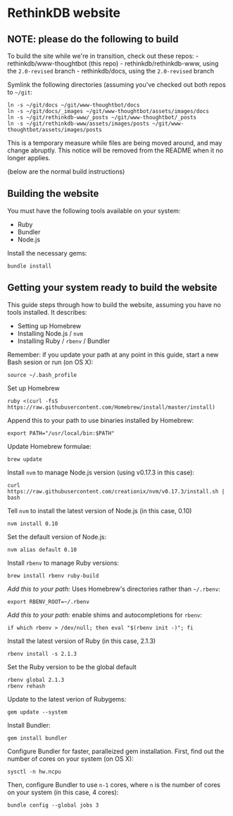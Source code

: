 RethinkDB website
===

## NOTE: please do the following to build

To build the site while we're in transition, check out these repos:
    - rethinkdb/www-thoughtbot (this repo)
    - rethinkdb/rethinkdb-www, using the `2.0-revised` branch
    - rethinkdb/docs, using the `2.0-revised` branch

Symlink the following directories (assuming you've checked out both repos to `~/git`:

```
ln -s ~/git/docs ~/git/www-thoughtbot/docs
ln -s ~/git/docs/_images ~/git/www-thoughtbot/assets/images/docs
ln -s ~/git/rethinkdb-www/_posts ~/git/www-thoughtbot/_posts
ln -s ~/git/rethinkdb-www/assets/images/posts ~/git/www-thoughtbot/assets/images/posts
```

This is a temporary measure while files are being moved around, and may change abruptly. This notice will be removed from the README when it no longer applies.

(below are the normal build instructions)

## Building the website

You must have the following tools available on your system:

- Ruby
- Bundler
- Node.js

Install the necessary gems:
```
bundle install
```

## Getting your system ready to build the website

This guide steps through how to build the website, assuming you have no tools installed. It describes:

- Setting up Homebrew
- Installing Node.js / `nvm`
- Installing Ruby / `rbenv` / Bundler


Remember: if you update your path at any point in this guide, start a new Bash
sesion or run (on OS X):
```
source ~/.bash_profile
```

Set up Homebrew
```
ruby <(curl -fsS https://raw.githubusercontent.com/Homebrew/install/master/install)
```

Append this to your path to use binaries installed by Homebrew:
```
export PATH="/usr/local/bin:$PATH"
```

Update Homebrew formulae:
```
brew update
```

Install `nvm` to manage Node.js version (using v0.17.3 in this case):
```
curl https://raw.githubusercontent.com/creationix/nvm/v0.17.3/install.sh | bash
```

Tell `nvm` to install the latest version of Node.js (in this case, 0.10)
```
nvm install 0.10
```

Set the default version of Node.js:
```
nvm alias default 0.10
```

Install `rbenv` to manage Ruby versions:
```
brew install rbenv ruby-build
```

*Add this to your path:* Uses Homebrew's directories rather than `~/.rbenv`:
```
export RBENV_ROOT=~/.rbenv
```

*Add this to your path:* enable shims and autocompletions for `rbenv`:
```
if which rbenv > /dev/null; then eval "$(rbenv init -)"; fi
```

Install the latest version of Ruby (in this case, 2.1.3)
```
rbenv install -s 2.1.3
```

Set the Ruby version to be the global default
```
rbenv global 2.1.3
rbenv rehash
```

Update to the latest verion of Rubygems:
```
gem update --system
```

Install Bundler:
```
gem install bundler
```

Configure Bundler for faster, paralleized gem installation. First, find out the number of cores on your system (on OS X):
```
sysctl -n hw.ncpu
```

Then, configure Bundler to use `n-1` cores, where `n` is the number of cores on your system (in this case, 4 cores):
```
bundle config --global jobs 3
```
